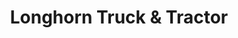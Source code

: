 ---
title: "Longhorn Truck & Tractor"
url: /fort-benton/longhorn-truck-and-tractor/
shop: car repair
---